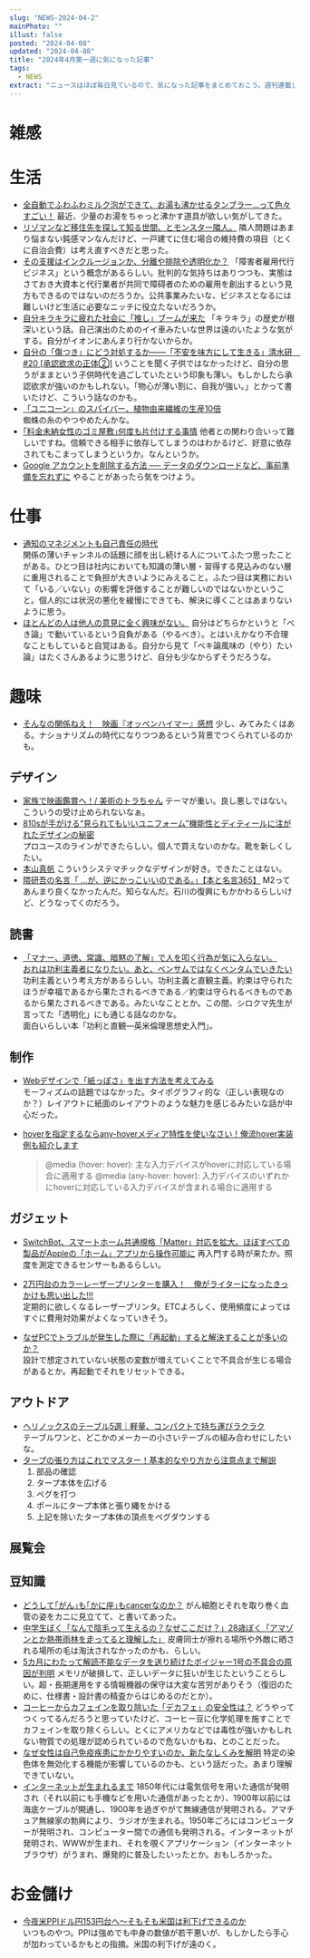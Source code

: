 ```yaml
---
slug: "NEWS-2024-04-2"
mainPhoto: ""
illust: false
posted: "2024-04-08"
updated: "2024-04-08"
title: "2024年4月第一週に気になった記事"
tags:
  - NEWS
extract: "ニュースはほぼ毎日見ているので、気になった記事をまとめておこう。週刊連載したい。"
---
```


# 雑感

# 生活

- [全自動でふわふわミルク泡ができて、お湯も沸かせるタンブラー…って色々すごい！](https://www.goodspress.jp/news/594298/2/) 
  最近、少量のお湯をちゃっと沸かす道具が欲しい気がしてきた。
- [リゾマンなど移住先を探して知る世間、とモンスター隣人。](https://tabkul.com/?p=293508&utm_source=rss&utm_medium=rss&utm_campaign=post-293508) 
  隣人問題はあまり悩まない鈍感マンなんだけど、一戸建てに住む場合の維持費の項目（とくに自治会費）は考え直すべきだと思った。
- [その支援はインクルージョンか、分離や排除や透明化か？](https://p-shirokuma.hatenadiary.com/entry/20240409/1712647766) 
  「障害者雇用代行ビジネス」という概念があるらしい。批判的な気持ちはありつつも、実態はさておき大資本と代行業者が共同で障碍者のための雇用を創出するという見方もできるのではないのだろうか。公共事業みたいな、ビジネスとなるには難しいけど生活に必要なニッチに役立たないだろうか。
- [自分キラキラに疲れた社会に「推し」ブームが来た](https://blog.tinect.jp/?p=85980) 
  「キラキラ」の歴史が根深いという話。自己演出のためのイイ車みたいな世界は遠のいたような気がする。自分がイオンにあんまり行かないからか。
- [自分の「傷つき」にどう対処するか――「不安を味方にして生きる」清水研　#20 [承認欲求の正体②]](https://nhkbook-hiraku.com/n/na313dc2be2af) 
  いうことを聞く子供ではなかったけど、自分の思うがままという子供時代を過ごしていたという印象も薄い。もしかしたら承認欲求が強いのかもしれない。「物心が薄い割に、自我が強い。」とかって書いたけど、こういう話なのかも。
- [「ユニコーン」のスパイバー、植物由来繊維の生産10倍](https://www.nikkei.com/article/DGXZQOUC0842I0Y4A400C2000000/)  
  蜘蛛の糸のやつやめたんかな。
- [｢料金未納女性のゴミ屋敷｣何度も片付けする事情](https://toyokeizai.net/articles/-/747139?page=5) 
  他者との関わり合いって難しいですね。信頼できる相手に依存してしまうのはわかるけど、好意に依存されてもこまってしまうというか。なんというか。
- [Google アカウントを削除する方法 ── データのダウンロードなど、事前準備を忘れずに](https://wired.jp/article/how-to-delete-a-google-account/) 
  やることがあったら気をつけよう。

# 仕事

- [通知のマネジメントも自己責任の時代](https://baigie.me/nippo/2024/04/09/attention_management/)  
  関係の薄いチャンネルの話題に顔を出し続ける人についてふたつ思ったことがある。ひとつ目は社内においても知識の薄い層・習得する見込みのない層に重用されることで負担が大きいようにみえること。ふたつ目は実務において「いる／いない」の影響を評価することが難しいのではないかということ。個人的には状況の悪化を緩慢にできても、解決に導くことはあまりないように思う。
- [ほとんどの人は他人の意見に全く興味がない。](https://blog.tinect.jp/?p=85991) 
  自分はどちらかというと「べき論」で動いているという自負がある（やるべき）。とはいえかなり不合理なこともしていると自覚はある。自分から見て「ベキ論風味の（やり）たい論」はたくさんあるように思うけど、自分も少なからずそうだろうな。

# 趣味

- [そんなの関係ねえ！　映画『オッペンハイマー』感想](https://goldhead.hatenablog.com/entry/2024/04/08/001925) 
  少し、みてみたくはある。ナショナリズムの時代になりつつあるという背景でつくられているのかも。

## デザイン

- [家族で映画鑑賞へ！/ 美術のトラちゃん](https://www.cinra.net/article/202404-bijyutsunotorachan63_htrmmcl) 
  テーマが重い。良し悪しではない。こういうの受け止められないなぁ。
- [810sが手がける“見られてもいいユニフォーム”機能性とディティールに注がれたデザインの秘密](https://www.axismag.jp/posts/2024/04/582639.html)  
  プロユースのラインができたらしい。個人で買えないのかな。靴を新しくしたい。
- [本山真帆](https://www.japandesign.ne.jp/kiriyama/299_maho_motoyama/) 
  こういうシステマチックなデザインが好き。できたことはない。
- [隈研吾の名言「 …が、逆にかっこいいのである。」【本と名言365】](https://casabrutus.com/categories/culture/402599) 
  M2ってあんまり良くなかったんだ。知らなんだ。石川の復興にもかかわるらしいけど、どうなってくのだろう。

## 読書

- [「マナー、道徳、常識、暗黙の了解」で人を叩く行為が気に入らない。](https://blog.tinect.jp/?p=86074)   
  [おれは功利主義者になりたい。あと、ベンサムではなくベンタムでいきたい](https://goldhead.hatenablog.com/entry/2024/04/12/115537)
  功利主義という考え方があるらしい。功利主義と直観主義。約束は守られたほうが幸福であるから果たされるべきである／約束は守られるべきものであるから果たされるべきである。みたいなこととか。この間、シロクマ先生が言ってた「透明化」にも通じる話なのかな。  
  面白いらしい本「功利と直観―英米倫理思想史入門」。

## 制作

- [Webデザインで「紙っぽさ」を出す方法を考えてみる](https://note.com/akane_desu/n/n80f7e56eb346)  
  モーフィズムの話題ではなかった。タイポグラフィ的な（正しい表現なのか？）レイアウトに紙面のレイアウトのような魅力を感じるみたいな話が中心だった。

- [hoverを指定するならany-hoverメディア特性を使いなさい！俺流hover実装例も紹介します](https://www.tak-dcxi.com/article/disable-hover-on-mobile-and-hover-implementation-example/) 
  >@media (hover: hover): 主な入力デバイスがhoverに対応している場合に適用する 
  >@media (any-hover: hover): 入力デバイスのいずれかにhoverに対応している入力デバイスが含まれる場合に適用する

## ガジェット

- [SwitchBot、スマートホーム共通規格「Matter」対応を拡大。ほぼすべての製品がAppleの「ホーム」アプリから操作可能に](https://internet.watch.impress.co.jp/docs/news/1582916.html) 
  再入門する時が来たか。照度を測定できるセンサーもあるらしい。

- [2万円台のカラーレーザープリンターを購入！　俺がライターになったきっかけも思い出した!!!](https://k-tai.watch.impress.co.jp/docs/column/stapa/1580509.html)  
  定期的に欲しくなるレーザープリンタ。ETCよろしく、使用頻度によってはすぐに費用対効果がよくなっていきそう。
- [なぜPCでトラブルが発生した際に「再起動」すると解決することが多いのか？](https://gigazine.net/news/20240330-how-reset-works-well/)  
  設計で想定されていない状態の変数が増えていくことで不具合が生じる場合があるとか。再起動でそれをリセットできる。

## アウトドア

- [ヘリノックスのテーブル5選｜軽量、コンパクトで持ち運びラクラク](https://www.bepal.net/archives/406473)  
  テーブルワンと、どこかのメーカーの小さいテーブルの組み合わせにしたいな。
- [タープの張り方はこれでマスター！基本的なやり方から注意点まで解説](https://www.bepal.net/archives/411330) 
  01. 部品の確認
  01. タープ本体を広げる
  01. ペグを打つ
  01. ポールにタープ本体と張り縄をかける
  01. 上記を除いたタープ本体の頂点をペグダウンする

## 展覧会

## 豆知識

- [どうして｢がん｣も｢かに座｣もcancerなのか？](https://toyokeizai.net/articles/-/742016?page=2) 
  がん細胞とそれを取り巻く血管の姿をカニに見立てて、と書いてあった。
- [中学生ぼく「なんで陰毛って生えるの？なぜここだけ？」28歳ぼく「アマゾンとか熱帯雨林を走ってると理解した」](https://togetter.com/li/2345875) 
  皮膚同士が擦れる場所や外敵に晒される場所の毛は淘汰されなかったのかも、らしい。
- [5カ月にわたって解読不能なデータを送り続けたボイジャー1号の不具合の原因が判明](https://gigazine.net/news/20240408-voyager-issue-confirmed/) 
  メモリが破損して、正しいデータに狂いが生じたということらしい。超・長期運用をする情報機器の保守は大変な苦労がありそう（復旧のために、仕様書・設計書の精査からはじめるのだとか）。
- [コーヒーからカフェインを取り除いた「デカフェ」の安全性は？](https://karapaia.com/archives/52330861.html) 
  どうやってつくってるんだろうと思っていたけど、コーヒー豆に化学処理を施すことでカフェインを取り除くらしい。とくにアメリカなどでは毒性が強いかもしれない物質での処理が認められているので危ないかもね、とのことだった。
- [なぜ女性は自己免疫疾患にかかりやすいのか、新たなしくみを解明](https://natgeo.nikkeibp.co.jp/atcl/news/24/041000203/?P=3) 
  特定の染色体を無効化する機能が影響しているのかも、という話だった。あまり理解できていない。
- [インターネットが生まれるまで](https://rootport.hateblo.jp/entry/20240412)
  1850年代には電気信号を用いた通信が発明され（それ以前にも手機などを用いた通信があったとか）、1900年以前には海底ケーブルが開通し、1900年を過ぎやがて無線通信が発明される。アマチュア無線家の勃興により、ラジオが生まれる。1950年ごろにはコンピューターが発明され、コンピューター間での通信も発明される。インターネットが発明され、WWWが生まれ、それを覗くアプリケーション（インターネットブラウザ）がうまれ、爆発的に普及したいったとか。おもしろかった。

# お金儲け

- [今夜米PPIドル円153円台へ～そもそも米国は利下げできるのか](http://hiroko.yutaka-shoji.co.jp/2024/04/ppi153.html)  
  いつものやつ。PPIは強めでも中身の数値が若干悪いが、もしかしたら手心が加わっているかもとの指摘。米国の利下げが遠のく。